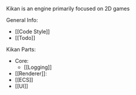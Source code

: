 Kikan is an engine primarily focused on 2D games

General Info:
- [[Code Style]] 
- [[Todo]]

Kikan Parts:
- Core:
	- [[Logging]]
- [[Renderer]]:
- [[ECS]]
- [[UI]]